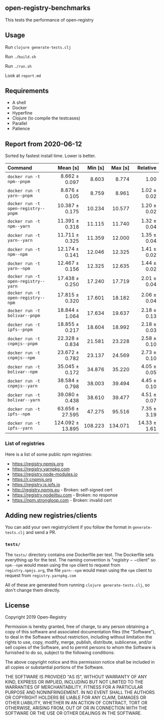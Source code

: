 ## open-registry-benchmarks

This tests the performance of open-registry

## Usage

Run `clojure generate-tests.clj`

Run `./build.sh`

Run `./run.sh`

Look at `report.md`

## Requirements

- A shell
- Docker
- Hyperfine
- Clojure (to compile the testcases)
- Parallel
- Patience

<!-- REPORT -->
## Report from 2020-06-12

Sorted by fastest install time. Lower is better.


| Command | Mean [s] | Min [s] | Max [s] | Relative |
|:---|---:|---:|---:|---:|
| `docker run -t npm--pnpm` | 8.662 ± 0.097 | 8.603 | 8.774 | 1.00 |
| `docker run -t yarn--pnpm` | 8.876 ± 0.105 | 8.759 | 8.961 | 1.02 ± 0.02 |
| `docker run -t open-registry--pnpm` | 10.387 ± 0.175 | 10.234 | 10.577 | 1.20 ± 0.02 |
| `docker run -t npm--yarn` | 11.391 ± 0.318 | 11.115 | 11.740 | 1.32 ± 0.04 |
| `docker run -t yarn--yarn` | 11.711 ± 0.325 | 11.359 | 12.000 | 1.35 ± 0.04 |
| `docker run -t npm--npm` | 12.174 ± 0.141 | 12.046 | 12.325 | 1.41 ± 0.02 |
| `docker run -t yarn--npm` | 12.467 ± 0.156 | 12.325 | 12.635 | 1.44 ± 0.02 |
| `docker run -t open-registry--yarn` | 17.438 ± 0.250 | 17.240 | 17.719 | 2.01 ± 0.04 |
| `docker run -t open-registry--npm` | 17.815 ± 0.320 | 17.601 | 18.182 | 2.06 ± 0.04 |
| `docker run -t bolivar--pnpm` | 18.844 ± 1.064 | 17.634 | 19.637 | 2.18 ± 0.13 |
| `docker run -t ipfs--pnpm` | 18.855 ± 0.217 | 18.604 | 18.992 | 2.18 ± 0.03 |
| `docker run -t cnpmjs--pnpm` | 22.328 ± 0.834 | 21.581 | 23.228 | 2.58 ± 0.10 |
| `docker run -t cnpmjs--npm` | 23.672 ± 0.782 | 23.137 | 24.569 | 2.73 ± 0.10 |
| `docker run -t bolivar--npm` | 35.045 ± 0.172 | 34.876 | 35.220 | 4.05 ± 0.05 |
| `docker run -t cnpmjs--yarn` | 38.584 ± 0.798 | 38.003 | 39.494 | 4.45 ± 0.10 |
| `docker run -t bolivar--yarn` | 39.080 ± 0.438 | 38.610 | 39.477 | 4.51 ± 0.07 |
| `docker run -t ipfs--npm` | 63.656 ± 27.595 | 47.275 | 95.516 | 7.35 ± 3.19 |
| `docker run -t ipfs--yarn` | 124.092 ± 13.895 | 108.223 | 134.071 | 14.33 ± 1.61 |
<!-- REPORT_END -->

### List of registries

Here is a list of some public npm registries:

- https://registry.npmjs.org
- https://registry.yarnpkg.com
- https://registry.node-modules.io
- https://r.cnpmjs.org
- https://registry.js.ipfs.io
- http://registry.npmjs.eu - Broken: self-signed cert
- https://registry.nodejitsu.com - Broken: no response
- https://npm.strongloop.com - Broken: invalid cert

## Adding new registries/clients

You can add your own registry/client if you follow the format in
`generate-tests.clj` and send a PR.

### `tests/`

The `tests/` directory contains one Dockerfile per test. The Dockerfile
sets everything up for the test. The naming convention is "$registry--$client"
so `npm--npm` would mean using the `npm` client to request from `registry.npmjs.org`,
the file `yarn--npm` would mean using the `npm` client to request from `registry.yarnpkg.com`

All of these are generated from running `clojure generate-tests.clj`, so don't
change them directly.

## License

Copyright 2019 Open-Registry

Permission is hereby granted, free of charge, to any person obtaining a copy of this software and associated documentation files (the "Software"), to deal in the Software without restriction, including without limitation the rights to use, copy, modify, merge, publish, distribute, sublicense, and/or sell copies of the Software, and to permit persons to whom the Software is furnished to do so, subject to the following conditions:

The above copyright notice and this permission notice shall be included in all copies or substantial portions of the Software.

THE SOFTWARE IS PROVIDED "AS IS", WITHOUT WARRANTY OF ANY KIND, EXPRESS OR IMPLIED, INCLUDING BUT NOT LIMITED TO THE WARRANTIES OF MERCHANTABILITY, FITNESS FOR A PARTICULAR PURPOSE AND NONINFRINGEMENT. IN NO EVENT SHALL THE AUTHORS OR COPYRIGHT HOLDERS BE LIABLE FOR ANY CLAIM, DAMAGES OR OTHER LIABILITY, WHETHER IN AN ACTION OF CONTRACT, TORT OR OTHERWISE, ARISING FROM, OUT OF OR IN CONNECTION WITH THE SOFTWARE OR THE USE OR OTHER DEALINGS IN THE SOFTWARE.
